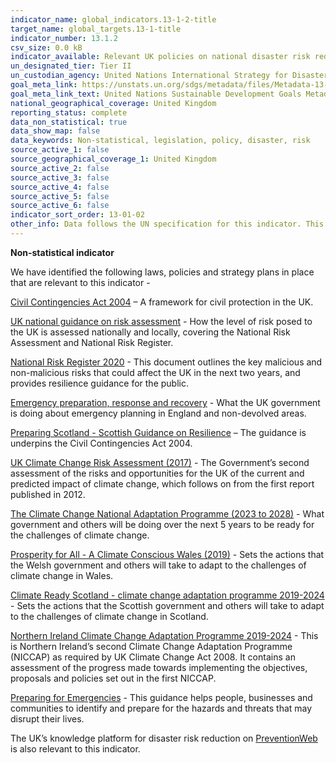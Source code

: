 ```yaml
---
indicator_name: global_indicators.13-1-2-title
target_name: global_targets.13-1-title
indicator_number: 13.1.2
csv_size: 0.0 kB
indicator_available: Relevant UK policies on national disaster risk reduction strategies in line with the Sendai Framework for Disaster Risk Reduction 2015-2030 
un_designated_tier: Tier II
un_custodian_agency: United Nations International Strategy for Disaster Reduction (UNISDR)
goal_meta_link: https://unstats.un.org/sdgs/metadata/files/Metadata-13-01-02.pdf
goal_meta_link_text: United Nations Sustainable Development Goals Metadata (PDF 217 KB)
national_geographical_coverage: United Kingdom
reporting_status: complete
data_non_statistical: true
data_show_map: false
data_keywords: Non-statistical, legislation, policy, disaster, risk
source_active_1: false
source_geographical_coverage_1: United Kingdom
source_active_2: false
source_active_3: false
source_active_4: false
source_active_5: false
source_active_6: false
indicator_sort_order: 13-01-02
other_info: Data follows the UN specification for this indicator. This indicator has been identified in collaboration with topic experts.
---
```

**Non-statistical indicator**

We have identified the following laws, policies and strategy plans in place that are relevant to this indicator -

[Civil Contingencies Act 2004](http://www.legislation.gov.uk/ukpga/2004/36/introduction) – A framework for civil protection in the UK. 

[UK national guidance on risk assessment](https://www.gov.uk/guidance/risk-assessment-how-the-risk-of-emergencies-in-the-uk-is-assessed) - How the level of risk posed to the UK is assessed nationally and locally, covering the National Risk Assessment and National Risk Register.

[National Risk Register 2020](https://www.gov.uk/government/publications/national-risk-register-2020) - This document outlines the key malicious and non-malicious risks that could affect the UK in the next two years, and provides resilience guidance for the public.

[Emergency preparation, response and recovery](https://www.gov.uk/government/emergency-preparation-reponse-and-recovery) - What the UK government is doing about emergency planning in England and non-devolved areas.  

[Preparing Scotland - Scottish Guidance on Resilience](https://www.oecd.org/governance/risk/Preparing%20Scotland.pdf) – The guidance is underpins the Civil Contingencies Act 2004.

[UK Climate Change Risk Assessment (2017)](https://www.gov.uk/government/publications/uk-climate-change-risk-assessment-2017) -  The Government’s second assessment of the risks and opportunities for the UK of the current and predicted impact of climate change, which follows on from the first report published in 2012.

[The Climate Change National Adaptation Programme (2023 to 2028)](https://www.gov.uk/government/publications/third-national-adaptation-programme-nap3) - What government and others will be doing over the next 5 years to be ready for the challenges of climate change.

[Prosperity for All - A Climate Conscious Wales (2019)](https://gov.wales/prosperity-all-climate-conscious-wales) - Sets the actions that the Welsh government and others will take to adapt to the challenges of climate change in Wales.

[Climate Ready Scotland - climate change adaptation programme 2019-2024](https://www.gov.scot/publications/climate-ready-scotland-second-scottish-climate-change-adaptation-programme-2019-2024/pages/1/) - Sets the actions that the Scottish government and others will take to adapt to the challenges of climate change in Scotland. 

[Northern Ireland Climate Change Adaptation Programme 2019-2024](https://www.daera-ni.gov.uk/sites/default/files/publications/daera/Northern%20Ireland%20Climate%20Change%20Adaptation%20Programme%202019-2024%20Final-Laid.PDF) - This is Northern Ireland’s second Climate Change Adaptation Programme (NICCAP) as required by UK Climate Change Act 2008. It contains an assessment of the progress made towards implementing the objectives, proposals and policies set out in the first NICCAP.

[Preparing for Emergencies](https://www.gov.uk/government/publications/preparing-for-emergencies/preparing-for-emergencies) - This guidance helps people, businesses and communities to identify and prepare for the hazards and threats that may disrupt their lives.

The UK’s knowledge platform for disaster risk reduction on [PreventionWeb]( https://www.preventionweb.net/english/countries/europe/gbr/) is also relevant to this indicator.